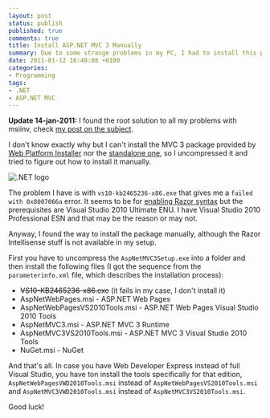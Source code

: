 ```yaml
---
layout: post
status: publish
published: true
comments: true
title: Install ASP.NET MVC 3 Manually
summary: Due to some strange problems in my PC, I had to install this package manually and this is appliable to many other installers
date: 2011-01-12 16:49:08 +0100
categories:
- Programming
tags:
- .NET
- ASP.NET MVC
---
```

**Update 14-jan-2011:** I found the root solution to all my problems with msiinv, check [my post on the subject](/2011/01/14/how-msiinv-saved-my-day/).

I don't know exactly why but I can't install the MVC 3 package provided by [Web Platform Installer](http://www.microsoft.com/web/downloads/platform.aspx) nor the [standalone one](http://www.microsoft.com/downloads/en/details.aspx?FamilyID=d2928bc1-f48c-4e95-a064-2a455a22c8f6), so I uncompressed it and tried to figure out how to install it manually.

![.NET logo](http://codelog.climens.net/files/2011/01/dotnetlogo.png)

The problem I have is with `vs10-kb2465236-x86.exe` that gives me a `failed with 0x8007066a` error. It seems to be for [enabling Razor syntax](http://support.microsoft.com/kb/2465236/en-us) but the prerequisites are Visual Studio 2010 Ultimate ENU. I have Visual Studio 2010 Professional ESN and that may be the reason or may not.

Anyway, I found the way to install the package manually, although the Razor Intellisense stuff is not available in my setup.

First you have to uncompress the `AspNetMVC3Setup.exe` into a folder and then install the following files (I got the sequence from the `parameterinfo.xml` file, which describes the installation process):

* <del>VS10-KB2465236-x86.exe</del> (it fails in my case, I don't install it)
* AspNetWebPages.msi - ASP.NET Web Pages
* AspNetWebPagesVS2010Tools.msi - ASP.NET Web Pages Visual Studio 2010 Tools
* AspNetMVC3.msi - ASP.NET MVC 3 Runtime
* AspNetMVC3VS2010Tools.msi - ASP.NET MVC 3 Visual Studio 2010 Tools
* NuGet.msi - NuGet

And that's all. In case you have Web Developer Express instead of full Visual Studio, you have ton install the tools specifically for that edition, `AspNetWebPagesVWD2010Tools.msi` instead of `AspNetWebPagesVS2010Tools.msi` and `AspNetMVC3VWD2010Tools.msi` instead of `AspNetMVC3VS2010Tools.msi`.

Good luck!